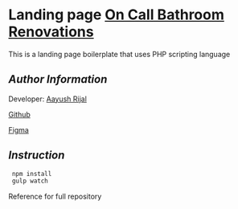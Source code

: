 # Landing page [On Call Bathroom Renovations](https://oncallbathroomrenovations.com.au/)

This is a landing page boilerplate that uses PHP scripting language

## _Author Information_

Developer: [Aayush Rijal](https://www.aayushrijal.info)

[Github](https://github.com/aayushrijal91/onCallBathroomRenovations)

[Figma](https://www.figma.com/file/0KEuBXOMhUV3eq8O1xAJGJ/Mister-Plumber-%26-On-Call?node-id=407%3A338&mode=dev)

## _Instruction_

```bash
 npm install
 gulp watch
 ```

Reference for full repository
